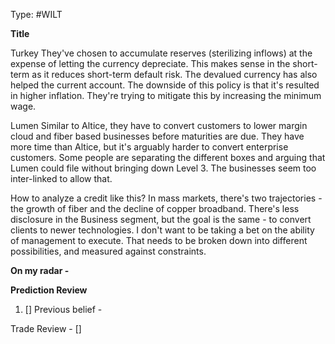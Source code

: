 Type: #WILT 

**Title**

Turkey
They've chosen to accumulate reserves (sterilizing inflows) at the expense of letting the currency depreciate. This makes sense in the short-term as it reduces short-term default risk. The devalued currency has also helped the current account. The downside of this policy is that it's resulted in higher inflation. They're trying to mitigate this by increasing the minimum wage.  

Lumen
Similar to Altice, they have to convert customers to lower margin cloud and fiber based businesses before maturities are due. They have more time than Altice, but it's arguably harder to convert enterprise customers. Some people are separating the different boxes and arguing that Lumen could file without bringing down Level 3. The businesses seem too inter-linked to allow that. 

How to analyze a credit like this? In mass markets, there's two trajectories - the growth of fiber and the decline of copper broadband. There's less disclosure in the Business segment, but the goal is the same - to convert clients to newer technologies. I don't want to be taking a bet on the ability of management to execute. That needs to be broken down into different possibilities, and measured against constraints. 




**On my radar -** 



**Prediction Review**  

1) []
Previous belief -

Trade Review  - 
[]

